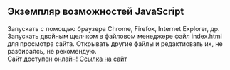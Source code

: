 <h2>Экземпляр возможностей JavaScript</h2>
Запускать с помощью браузера Chrome, Firefox, Internet Explorer, др.
Запускать двойным щелчком в файловом менеджере файл index.html для просмотра сайта.
Открывать другие файлы и редактиовать их, не разбираясь, не рекомендую.<br>
Сайт доступен онлайн! <a href="https://andreybochkov.github.io/JS-Example/">Ссылка на сайт</a>
